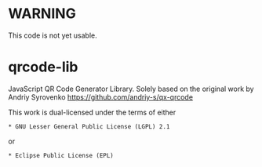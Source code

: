 # WARNING
This code is not yet usable.

# qrcode-lib
JavaScript QR Code Generator Library.
Solely based on the original work by Andriy Syrovenko
https://github.com/andriy-s/qx-qrcode

This work is dual-licensed under the terms of either

    * GNU Lesser General Public License (LGPL) 2.1

or

    * Eclipse Public License (EPL)
